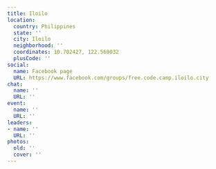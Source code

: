 ```yaml
---
title: Iloilo
location:
  country: Philippines
  state: ''
  city: Iloilo
  neighborhood: ''
  coordinates: 10.702427, 122.569032
  plusCode: ''
social:
  name: Facebook page
  URL: https://www.facebook.com/groups/free.code.camp.iloilo.city
chat:
  name: ''
  URL: ''
event:
  name: ''
  URL: ''
leaders:
- name: ''
  URL: ''
photos:
  old: ''
  cover: ''
---
```

